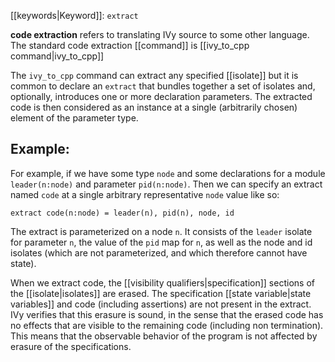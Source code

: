 [[keywords|Keyword]]: `extract`

**code extraction** refers to translating IVy source to some other language. The standard code extraction [[command]] is [[ivy_to_cpp command|ivy_to_cpp]]

The `ivy_to_cpp` command can extract any specified [[isolate]] but it is common to declare an `extract` that bundles together a set of isolates and, optionally, introduces one or more declaration parameters. The extracted code is then considered as an instance at a single (arbitrarily chosen) element of the parameter type.

## Example:

For example, if we have some type `node` and some declarations for a module `leader(n:node)` and parameter `pid(n:node)`. Then we can specify an extract named `code` at a single arbitrary representative `node` value like so:

```
extract code(n:node) = leader(n), pid(n), node, id
```

The extract is parameterized on a node `n`. It consists of the `leader` isolate for parameter `n`, the value of the `pid` map for `n`, as well as the node and id isolates (which are not parameterized, and which therefore cannot have state). 

When we extract code, the [[visibility qualifiers|specification]] sections of the [[isolate|isolates]] are erased.  The specification [[state variable|state variables]] and code (including assertions) are not present in the extract. IVy verifies that this erasure is sound, in the sense that the erased code has no effects that are visible to the remaining code (including non termination). This means that the observable behavior of the program is not affected by erasure of the specifications.
